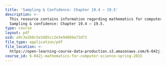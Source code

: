```yaml
---
title: 'Sampling & Confidence: Chapter 19.4 – 19.5'
description: >-
  This resource contains information regarding mathematics for computer science:
  Sampling & confidence: Chapter 19.4 – 19.5.
type: course
layout: pdf
uid: a9c3e260c5e3d85cc2e3e94869a73d72
file_type: application/pdf
file_location: >-
  https://open-learning-course-data-production.s3.amazonaws.com/6-042j-mathematics-for-computer-science-spring-2015/a9c3e260c5e3d85cc2e3e94869a73d72_MIT6_042JS15_Session34.pdf
course_id: 6-042j-mathematics-for-computer-science-spring-2015
---
```

